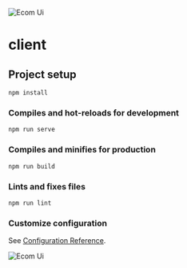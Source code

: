![Ecom Ui](https://cdn.dribbble.com/users/5675139/screenshots/15610411/media/3c43c3e8a1db21d0fb4469bf4d711111.jpg?compress=1&resize=800x600)
# client

## Project setup
```
npm install
```

### Compiles and hot-reloads for development
```
npm run serve
```

### Compiles and minifies for production
```
npm run build
```

### Lints and fixes files
```
npm run lint
```

### Customize configuration
See [Configuration Reference](https://cli.vuejs.org/config/).

![Ecom Ui](https://cdn.dribbble.com/users/5675139/screenshots/15610411/media/3c43c3e8a1db21d0fb4469bf4d711111.jpg?compress=1&resize=800x600)
